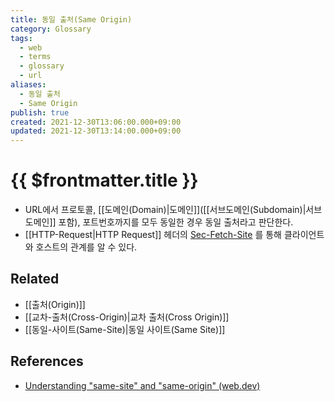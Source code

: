 ```yaml
---
title: 동일 출처(Same Origin)
category: Glossary
tags:
  - web
  - terms
  - glossary
  - url
aliases:
  - 동일 출처
  - Same Origin
publish: true
created: 2021-12-30T13:06:00.000+09:00
updated: 2021-12-30T13:14:00.000+09:00
---
```


# {{ $frontmatter.title }}

- URL에서 프로토콜, [[도메인(Domain)|도메인]]([[서브도메인(Subdomain)|서브도메인]] 포함), 포트번호까지를 모두 동일한 경우 동일 출처라고 판단한다.
- [[HTTP-Request|HTTP Request]] 헤더의 [Sec-Fetch-Site](https://developer.mozilla.org/en-US/docs/Web/HTTP/Headers/Sec-Fetch-Site#directives) 를 통해 클라이언트와 호스트의 관계를 알 수 있다.

## Related

- [[출처(Origin)]]
- [[교차-출처(Cross-Origin)|교차 출처(Cross Origin)]]
- [[동일-사이트(Same-Site)|동일 사이트(Same Site)]]

## References

- [Understanding "same-site" and "same-origin" (web.dev)](https://web.dev/same-site-same-origin/)

